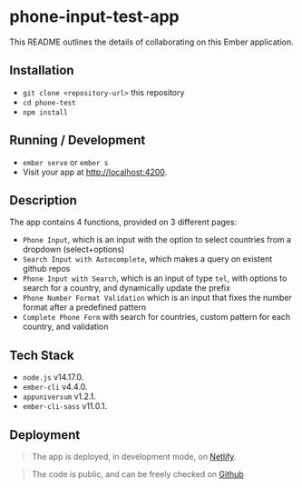 # phone-input-test-app

This README outlines the details of collaborating on this Ember application.

## Installation

* `git clone <repository-url>` this repository
* `cd phone-test`
* `npm install`

## Running / Development

* `ember serve` or `ember s`
* Visit your app at [http://localhost:4200](http://localhost:4200).

## Description

The app contains 4 functions, provided on 3 different pages:

* `Phone Input`, which is an input with the option to select countries from a dropdown (select+options)
* `Search Input with Autocomplete`, which makes a query on existent github repos
* `Phone Input with Search`, which is an input of type `tel`, with options to search for a country, and dynamically update the prefix
* `Phone Number Format Validation` which is an input that fixes the number format after a predefined pattern
* `Complete Phone Form` with search for countries, custom pattern for each country, and validation

## Tech Stack

* `node.js` v14.17.0.
* `ember-cli` v4.4.0.
* `appuniversum` v1.2.1.
* `ember-cli-sass` v11.0.1.

## Deployment

> The app is deployed, in development mode, on [Netlify](https://iurianu-ember-phone-input.netlify.app/).

> The code is public, and can be freely checked on [Github](https://github.com/iurianu/ember-phone-input)
